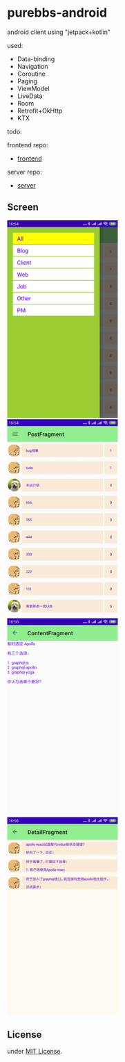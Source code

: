 # purebbs-android
android client using "jetpack+kotlin"

used:

- Data-binding
- Navigation
- Coroutine
- Paging
- ViewModel
- LiveData
- Room
- Retrofit+OkHttp
- KTX

todo:

frontend repo:
- [frontend](https://github.com/maxyou/purebbs)

server repo:
- [server](https://github.com/maxyou/purebbs-server)

## Screen

<img src="category.png" width="256">
<img src="post.jpg" width="256">
<img src="content.png" width="256">
<img src="detail.jpg" width="256">


## License<br>
under [MIT License](http://www.opensource.org/licenses/MIT).
